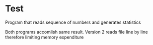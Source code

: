 # Test
Program that reads sequence of numbers and generates statistics

Both programs accomlish same result. Version 2 reads file line by line therefore limiting memory expenditure 
